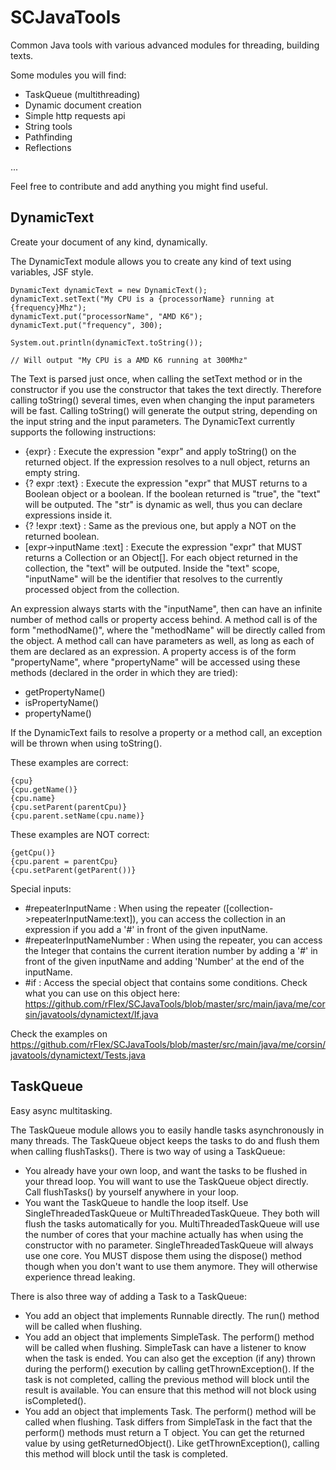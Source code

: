 SCJavaTools
===========

Common Java tools with various advanced modules for threading, building texts.

Some modules you will find:
- TaskQueue (multithreading)
- Dynamic document creation
- Simple http requests api
- String tools
- Pathfinding
- Reflections

...

Feel free to contribute and add anything you might find useful.

DynamicText
-----------

Create your document of any kind, dynamically.

The DynamicText module allows you to create any kind of text using variables, JSF style.

	DynamicText dynamicText = new DynamicText();
	dynamicText.setText("My CPU is a {processorName} running at {frequency}Mhz");
	dynamicText.put("processorName", "AMD K6");
	dynamicText.put("frequency", 300);
		
	System.out.println(dynamicText.toString());	
	
	// Will output "My CPU is a AMD K6 running at 300Mhz"
  
The Text is parsed just once, when calling the setText method or in the constructor if you use the constructor that takes the text directly. Therefore calling toString() several times, even when changing the input parameters will be fast. Calling toString() will generate the output string, depending on the input string and the input parameters.
The DynamicText currently supports the following instructions:

* {expr} : Execute the expression "expr" and apply toString() on the returned object. If the expression resolves to a null object, returns an empty string.
* {? expr :text} : Execute the expression "expr" that MUST returns to a Boolean object or a boolean. If the boolean returned is "true", the "text" will be outputed. The "str" is dynamic as well, thus you can declare expressions inside it.
* {? !expr :text} : Same as the previous one, but apply a NOT on the returned boolean.
* [expr->inputName :text] : Execute the expression "expr" that MUST returns a Collection or an Object[]. For each object returned in the collection, the "text" will be outputed. Inside the "text" scope, "inputName" will be the identifier that resolves to the currently processed object from the collection.

An expression always starts with the "inputName", then can have an infinite number of method calls or property access behind. A method call is of the form "methodName()", where the "methodName" will be directly called from the object. A method call can have parameters as well, as long as each of them are declared as an expression.
A property access is of the form "propertyName", where "propertyName" will be accessed using these methods (declared in the order in which they are tried):

* getPropertyName()
* isPropertyName()
* propertyName()

If the DynamicText fails to resolve a property or a method call, an exception will be thrown when using toString().

These examples are correct:

	{cpu}
	{cpu.getName()}
	{cpu.name}
	{cpu.setParent(parentCpu)}
	{cpu.parent.setName(cpu.name)}
	
These examples are NOT correct:

	{getCpu()}
	{cpu.parent = parentCpu}
	{cpu.setParent(getParent())}

Special inputs:

* #repeaterInputName : When using the repeater ([collection->repeaterInputName:text]), you can access the collection in an expression if you add a '#' in front of the given inputName.
* #repeaterInputNameNumber : When using the repeater, you can access the Integer that contains the current iteration number by adding a '#' in front of the given inputName and adding 'Number' at the end of the inputName.
* #if : Access the special object that contains some conditions. Check what you can use on this object here: https://github.com/rFlex/SCJavaTools/blob/master/src/main/java/me/corsin/javatools/dynamictext/If.java

Check the examples on https://github.com/rFlex/SCJavaTools/blob/master/src/main/java/me/corsin/javatools/dynamictext/Tests.java


TaskQueue
----------

Easy async multitasking.

The TaskQueue module allows you to easily handle tasks asynchronously in many threads.
The TaskQueue object keeps the tasks to do and flush them when calling flushTasks(). There is two way of using a TaskQueue:

* You already have your own loop, and want the tasks to be flushed in your thread loop. You will want to use the TaskQueue object directly. Call flushTasks() by yourself anywhere in your loop.
* You want the TaskQueue to handle the loop itself. Use SingleThreadedTaskQueue or MultiThreadedTaskQueue. They both will flush the tasks automatically for you. MultiThreadedTaskQueue will use the number of cores that your machine actually has when using the constructor with no parameter. SingleThreadedTaskQueue will always use one core. You MUST dispose them using the dispose() method though when you don't want to use them anymore. They will otherwise experience thread leaking.

There is also three way of adding a Task to a TaskQueue:

* You add an object that implements Runnable directly. The run() method will be called when flushing.
* You add an object that implements SimpleTask. The perform() method will be called when flushing. SimpleTask can have a listener to know when the task is ended. You can also get the exception (if any) thrown during the perform() execution by calling getThrownException(). If the task is not completed, calling the previous method will block until the result is available. You can ensure that this method will not block using isCompleted().
* You add an object that implements Task<T>. The perform() method will be called when flushing. Task differs from SimpleTask in the fact that the perform() methods must return a T object. You can get the returned value by using getReturnedObject(). Like getThrownException(), calling this method will block until the task is completed.
